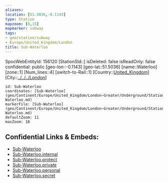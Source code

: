 ```yaml
---
aliases: 
location: [51.5036,-0.1143]
type: Station 
mapzoom: [8,15] 
mapmarker: subway 
tags:
- geo/station/subway
- Europe/United_Kingdom/London
title: Sub-Waterloo
---
```

SpocWebEntityId: 156120
[StationSId::]
isDeleted: false
isReadOnly: false
confidential: public
[geo-lon::-0.1143]
[geo-lat::51.5036]
[name::Waterloo]
[zone::1]
[Num_lines::4]
[switch-to-Rail::1]
[Country::[United_Kingdom](geo/Continent/Europe/United_Kingdom.md)]
[City::[../../../London](../../../London)]


```leaflet
id: Sub-Waterloo
coordinates: [Sub-Waterloo](geo/Continent/Europe/United_Kingdom/London~Greater/Underground/Station/Sub-Waterloo.md)
markerFile: [Sub-Waterloo](geo/Continent/Europe/United_Kingdom/London~Greater/Underground/Station/Sub-Waterloo.md)
defaultZoom: 11 
maxZoom: 18
```


## Confidential Links & Embeds: 
- [Sub-Waterloo](../../../../../../../../_public/geo/Continent/Europe/United_Kingdom/London~Greater/Underground/Station/Sub-Waterloo.md) 
- [Sub-Waterloo.internal](../../../../../../../../_internal/geo/Continent/Europe/United_Kingdom/London~Greater/Underground/Station/Sub-Waterloo.internal.md) 
- [Sub-Waterloo.protect](../../../../../../../../_protect/geo/Continent/Europe/United_Kingdom/London~Greater/Underground/Station/Sub-Waterloo.protect.md) 
- [Sub-Waterloo.private](../../../../../../../../_private/geo/Continent/Europe/United_Kingdom/London~Greater/Underground/Station/Sub-Waterloo.private.md) 
- [Sub-Waterloo.personal](../../../../../../../../_personal/geo/Continent/Europe/United_Kingdom/London~Greater/Underground/Station/Sub-Waterloo.personal.md) 
- [Sub-Waterloo.secret](../../../../../../../../_secret/geo/Continent/Europe/United_Kingdom/London~Greater/Underground/Station/Sub-Waterloo.secret.md) 
